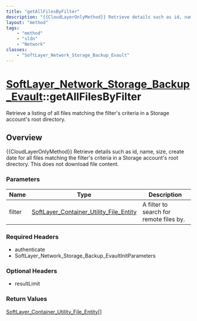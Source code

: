 ```yaml
---
title: "getAllFilesByFilter"
description: "{{CloudLayerOnlyMethod}} Retrieve details such as id, name, size, create date for all files matching the filter's criter... "
layout: "method"
tags:
    - "method"
    - "sldn"
    - "Network"
classes:
    - "SoftLayer_Network_Storage_Backup_Evault"
---
```

# [SoftLayer_Network_Storage_Backup_Evault](/reference/services/SoftLayer_Network_Storage_Backup_Evault)::getAllFilesByFilter

Retrieve a listing of all files matching the filter's criteria in a Storage account's root directory.


## Overview 
{{CloudLayerOnlyMethod}} Retrieve details such as id, name, size, create date for all files matching the filter's criteria in a Storage account's root directory. This does not download file content. 

### Parameters 
|Name | Type | Description |
| --- | --- | --- |
|filter| <a href='/reference/datatypes/SoftLayer_Container_Utility_File_Entity'>SoftLayer_Container_Utility_File_Entity </a>| A filter to search for remote files by.|


### Required Headers
* authenticate
* SoftLayer_Network_Storage_Backup_EvaultInitParameters

### Optional Headers
* resultLimit

### Return Values
<a href='/reference/datatypes/SoftLayer_Container_Utility_File_Entity'>SoftLayer_Container_Utility_File_Entity[] </a>

